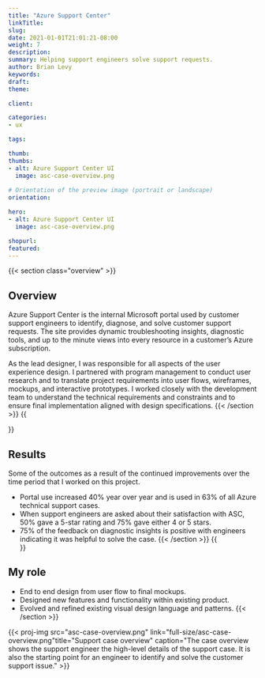 ```yaml
---
title: "Azure Support Center"
linkTitle:
slug:
date: 2021-01-01T21:01:21-08:00
weight: 7
description:
summary: Helping support engineers solve support requests.
author: Brian Levy
keywords:
draft:
theme:

client:

categories:
- ux

tags:

thumb:
thumbs:
- alt: Azure Support Center UI
  image: asc-case-overview.png
  
# Orientation of the preview image (portrait or landscape)
orientation:

hero:
- alt: Azure Support Center UI
  image: asc-case-overview.png

shopurl:
featured:
---
```

{{< section class="overview" >}}
## Overview ##
Azure Support Center is the internal Microsoft portal used by customer support engineers to identify, diagnose, and solve customer support requests. The site provides dynamic troubleshooting insights, diagnostic tools, and up to the minute views into every resource in a customer’s Azure subscription.

As the lead designer, I was responsible for all aspects of the user experience design. I partnered with program management to conduct user research and to translate project requirements into user flows, wireframes, mockups, and interactive prototypes. I worked closely with the development team to understand the technical requirements and constraints and to ensure final implementation aligned with design specifications.
{{< /section >}}
{{<section class="overview" >}}
## Results ##
Some of the outcomes as a result of the continued improvements over the time period that I worked on this project.

* Portal use increased 40% year over year and is used in 63% of all Azure technical support cases.
* When support engineers are asked about their satisfaction with ASC, 50% gave a 5-star rating and 75% gave either 4 or 5 stars.
* 75% of the feedback on diagnostic insights is positive with engineers indicating it was helpful to solve the case.
{{< /section >}}
{{<section class="overview" >}}
## My role ##
* End to end design from user flow to final mockups.
* Designed new features and functionality within existing product.
* Evolved and refined existing visual design language and patterns.
{{< /section >}}

{{< proj-img src="asc-case-overview.png" link="full-size/asc-case-overview.png"title="Support case overview" caption="The case overview shows the support engineer the high-level details of the support case. It is also the starting point for an engineer to identify and solve the customer support issue." >}}